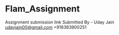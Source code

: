 # Flam_Assignment
Assignment submission link 
Submitted By - Uday Jain
udayjain00@gmail.com
+918383900251

